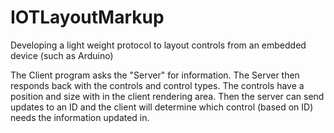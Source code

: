 # IOTLayoutMarkup
Developing a light weight protocol to layout controls from an embedded device (such as Arduino)

The Client program asks the "Server" for information. The Server then responds back with the controls and control types.
The controls have a position and size with in the client rendering area.
Then the server can send updates to an ID and the client will determine which control (based on ID) needs the information updated in.


